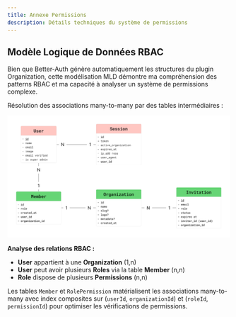 ```yaml
---
title: Annexe Permissions
description: Détails techniques du système de permissions
---
```


## Modèle Logique de Données RBAC

Bien que Better-Auth génère automatiquement les structures du plugin Organization, cette modélisation MLD démontre ma compréhension des patterns RBAC et ma capacité à analyser un système de permissions complexe.

Résolution des associations many-to-many par des tables intermédiaires :

![Modèle Logique de Données](../../../assets/mld-autorization.png)

**Analyse des relations RBAC :**
- **User** appartient à une **Organization** (1,n)
- **User** peut avoir plusieurs **Roles** via la table **Member** (n,n)
- **Role** dispose de plusieurs **Permissions** (n,n)

Les tables `Member` et `RolePermission` matérialisent les associations many-to-many avec index composites sur (`userId`, `organizationId`) et (`roleId`, `permissionId`) pour optimiser les vérifications de permissions.
